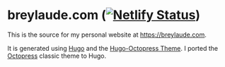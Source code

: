 # breylaude.com ([![Netlify Status](https://api.netlify.com/api/v1/badges/bddcd80a-98ba-4f56-90b8-a45e36b25d87/deploy-status)](https://app.netlify.com/sites/breylaude/deploys))
This is the source for my personal website at https://breylaude.com.

It is generated using [Hugo][hugo] and the [Hugo-Octopress Theme][hugo-octopress].
I ported the [Octopress][octopress] classic theme to Hugo.

[hugo]: https://gohugo.io/
[hugo-octopress]: https://github.com/parsiya/hugo-octopress
[octopress]: https://github.com/octopress/octopress
